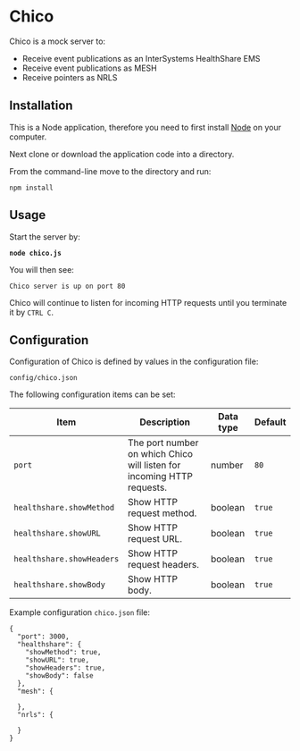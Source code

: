 # Chico
Chico is a mock server to:
* Receive event publications as an InterSystems HealthShare EMS
* Receive event publications as MESH
* Receive pointers as NRLS

## Installation
This is a Node application, therefore you need to first install [Node](https://nodejs.org/en/) on your computer.

Next clone or download the application code into a directory.

From the command-line move to the directory and run:

`npm install`

## Usage
Start the server by:

**`node chico.js`**

You will then see:

`Chico server is up on port 80`

Chico will continue to listen for incoming HTTP requests until you terminate it by `CTRL C`.

## Configuration
Configuration of Chico is defined by values in the configuration file:

`config/chico.json`

The following configuration items can be set:

| Item | Description | Data type | Default |
|------|-------------|-----------|---------|
| `port` | The port number on which Chico will listen for incoming HTTP requests. | number | `80` |
| `healthshare.showMethod` | Show HTTP request method. | boolean | `true` |
| `healthshare.showURL` | Show HTTP request URL. | boolean | `true` |
| `healthshare.showHeaders` | Show HTTP request headers. | boolean | `true` |
|  `healthshare.showBody` | Show HTTP body. | boolean | `true` |

Example configuration `chico.json` file:
```
{
  "port": 3000,
  "healthshare": {
    "showMethod": true,
    "showURL": true,
    "showHeaders": true,
    "showBody": false
  },
  "mesh": {

  },
  "nrls": {

  }
}
```
